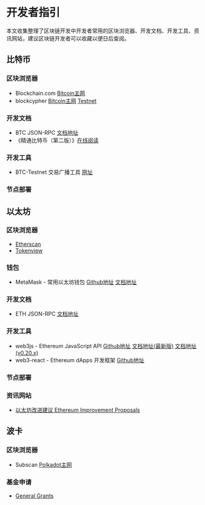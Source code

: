 # 开发者指引
本文收集整理了区块链开发中开发者常用的区块浏览器、开发文档、开发工具、资讯网站，建议区块链开发者可以收藏以便日后查阅。

## 比特币
### 区块浏览器
- Blockchain.com [Bitcoin主网](https://www.blockchain.com/explorer)
- blockcypher [Bitcoin主网](https://live.blockcypher.com/btc/) [Testnet](https://live.blockcypher.com/btc-testnet)

### 开发文档
- BTC JSON-RPC [文档地址](https://developer.bitcoin.org/reference/rpc/index.html)
- 《精通比特币（第二版）》[在线阅读](http://v1.8btc.com/books/834/masterbitcoin2cn/_book/glossary.html)

### 开发工具
- BTC-Testnet 交易广播工具 [网址](https://live.blockcypher.com/btc-testnet/pushtx/)

### 节点部署

## 以太坊
### 区块浏览器
- [Etherscan](https://etherscan.io/)
- [Tokenview](https://eth.tokenview.com/)

### 钱包
- MetaMask - 常用以太坊钱包 [Github地址](https://github.com/MetaMask) [文档地址](https://docs.metamask.io/guide/)

### 开发文档
- ETH JSON-RPC [文档地址](https://eth.wiki/json-rpc/API)

### 开发工具
- web3js - Ethereum JavaScript API [Github地址](https://github.com/ethereum/web3.js) [文档地址(最新版)](https://web3js.readthedocs.io/) [文档地址(v0.20.x)](https://learnblockchain.cn/docs/web3js-0.2x/)
- web3-react - Ethereum dApps 开发框架 [Github地址](https://github.com/NoahZinsmeister/web3-react)

### 节点部署

### 资讯网站
- [以太坊改进建议 Ethereum Improvement Proposals](https://eips.ethereum.org/)

## 波卡
### 区块浏览器
- Subscan [Polkadot主网](https://polkadot.subscan.io/)

### 基金申请
- [General Grants](https://github.com/w3f/General-Grants-Program)
